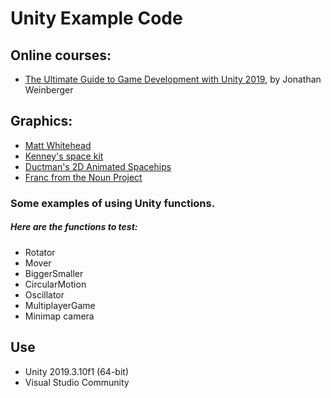 
# Unity Example Code



## Online courses:
* [The Ultimate Guide to Game Development with Unity 2019](https://www.udemy.com/the-ultimate-guide-to-game-development-with-unity/), by Jonathan Weinberger

## Graphics:
* [Matt Whitehead](https://ccsearch.creativecommons.org/photos/7fd4a37b-8d1a-4d4c-80a2-4ca4a3839941)
* [Kenney's space kit](https://kenney.nl/assets/space-kit)
* [Ductman's 2D Animated Spacehips](https://assetstore.unity.com/packages/2d/characters/2d-animated-spaceships-96852)
* [Franc from the Noun Project](https://commons.wikimedia.org/w/index.php?curid=64661575)





### Some examples of using Unity functions.

##### Here are the functions to test:


- Rotator
- Mover
- BiggerSmaller
- CircularMotion
- Oscillator
- MultiplayerGame
- Minimap camera



## Use 

- Unity 2019.3.10f1 (64-bit)
- Visual Studio Community 
